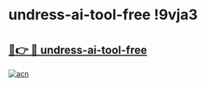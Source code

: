 # undress-ai-tool-free !9vja3

# <h2><a href="https://zxkngk.esa.edu.pl?title=undress-ai-tool-free&ref=9vja3">🔗👉 🔴 undress-ai-tool-free</a></h2>

[![acn](https://github.com/user-attachments/assets/0f9c940e-d8b0-45ae-aac7-cd30a18b3e1c)](https://zxkngk.esa.edu.pl?title=undress-ai-tool-free&ref=9vja3)

